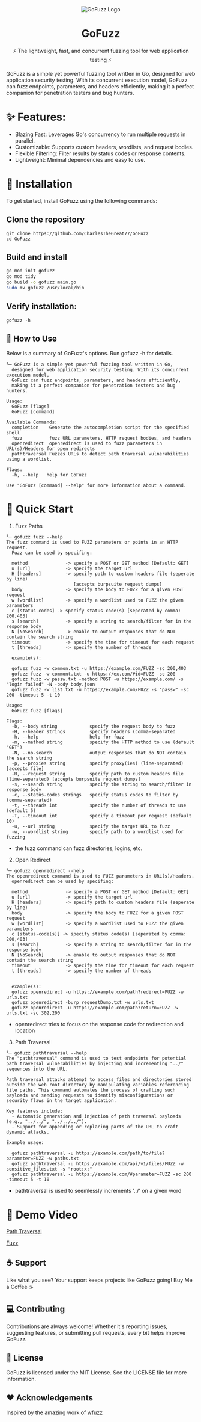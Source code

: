 <div align="center">
  <img src="assets/logov2.png" alt="GoFuzz Logo" />
  <h1><strong>GoFuzz</strong></h1>
  <p>⚡ The lightweight, fast, and concurrent fuzzing tool for web application testing ⚡</p>
</div>


GoFuzz is a simple yet powerful fuzzing tool written in Go, designed for web application security testing. With its concurrent execution model, GoFuzz can fuzz endpoints, parameters, and headers efficiently, making it a perfect companion for penetration testers and bug hunters.

# ✨ Features:

* Blazing Fast: Leverages Go's concurrency to run multiple requests in parallel.
* Customizable: Supports custom headers, wordlists, and request bodies.
* Flexible Filtering: Filter results by status codes or response contents.
* Lightweight: Minimal dependencies and easy to use.

# 🔧 Installation
To get started, install GoFuzz using the following commands:

## Clone the repository
```
git clone https://github.com/CharlesTheGreat77/GoFuzz
cd GoFuzz
```

## Build and install
```bash
go mod init gofuzz
go mod tidy
go build -o gofuzz main.go
sudo mv gofuzz /usr/local/bin
```

## Verify installation:

```gofuzz -h```

## 📖 How to Use

Below is a summary of GoFuzz's options. Run gofuzz -h for details.

```
╰─ GoFuzz is a simple yet powerful fuzzing tool written in Go,
  designed for web application security testing. With its concurrent execution model,
  GoFuzz can fuzz endpoints, parameters, and headers efficiently,
  making it a perfect companion for penetration testers and bug hunters.

Usage:
  GoFuzz [flags]
  GoFuzz [command]

Available Commands:
  completion    Generate the autocompletion script for the specified shell
  fuzz          fuzz URL parameters, HTTP request bodies, and headers
  openredirect  openredirect is used to fuzz parameters in URL(s)/Headers for open redirects
  pathtraversal Fuzzes URLs to detect path traversal vulnerabilities using a wordlist.

Flags:
  -h, --help   help for GoFuzz

Use "GoFuzz [command] --help" for more information about a command.
```


# 🚀 Quick Start
1. Fuzz Paths
```
╰─ gofuzz fuzz --help
The fuzz command is used to FUZZ parameters or points in an HTTP request.
  Fuzz can be used by specifing:

  method              -> specify a POST or GET method [Default: GET]
  u [url]             -> specify the target url
  H [headers]         -> specify path to custom headers file (seperate by line)
                         [accepts burpsuite request dumps]
  body                -> specify the body to FUZZ for a given POST request
  w [wordlist]        -> specify a wordlist used to FUZZ the given parameters
  c [status-codes] -> specify status code(s) [seperated by comma: 200,403]
  s [search]          -> specify a string to search/filter for in the response body
  N [NoSearch]        -> enable to output responses that do NOT contain the search string
  timeout             -> specify the time for timeout for each request
  t [threads]         -> specify the number of threads

  example(s):

  gofuzz fuzz -w common.txt -u https://example.com/FUZZ -sc 200,403
  gofuzz fuzz -w commont.txt -u https://ex.com/#id=FUZZ -sc 200
  gofuzz fuzz -w passw.txt -method POST -u https://example.com/ -s "login failed" -N -body body.json
  gofuzz fuzz -w list.txt -u https://example.com/FUZZ -s "passw" -sc 200 -timeout 5 -t 10

Usage:
  GoFuzz fuzz [flags]

Flags:
  -b, --body string            specify the request body to fuzz
  -H, --header strings         specify headers (comma-separated
  -h, --help                   help for fuzz
  -m, --method string          specify the HTTP method to use (default "GET")
  -N, --no-search              output responses that do NOT contain the search string
  -p, --proxies string         specify proxy(ies) (line-separated) [accepts file]
  -R, --request string         specify path to custom headers file (line-separated) [accepts burpsuite request dumps]
  -s, --search string          specify the string to search/filter in response body
  -c, --status-codes strings   specify status codes to filter by (comma-separated)
  -t, --threads int            specify the number of threads to use (default 5)
  -T, --timeout int            specify a timeout per request (default 10)
  -u, --url string             specify the target URL to fuzz
  -w, --wordlist string        specify path to a wordlist used for fuzzing
```
* the fuzz command can fuzz directories, logins, etc.



2. Open Redirect
```
╰─ gofuzz openredirect --help
The openredirect command is used to FUZZ parameters in URL(s)/Headers.
  openredirect can be used by specifing:

  method              -> specify a POST or GET method [Default: GET]
  u [url]             -> specify the target url
  H [headers]         -> specify path to custom headers file (seperate by line)
  body                -> specify the body to FUZZ for a given POST request
  w [wordlist]        -> specify a wordlist used to FUZZ the given parameters
  c [status-code(s)] -> specify status code(s) [seperated by comma: 200,403]
  s [search]          -> specify a string to search/filter for in the response body
  N [NoSearch]        -> enable to output responses that do NOT contain the search string
  timeout             -> specify the time for timeout for each request
  t [threads]         -> specify the number of threads


  example(s):
  gofuzz openredirect -u https://example.com/path?redirect=FUZZ -w urls.txt
  gofuzz openredirect -burp requestDump.txt -w urls.txt
  gofuzz openredirect -u https://example.com/path?return=FUZZ -w urls.txt -sc 302,200
```
* openredirect tries to focus on the response code for redirection and location


3. Path Traversal
```
╰─ gofuzz pathtraversal --help
The "pathtraversal" command is used to test endpoints for potential path traversal vulnerabilities by injecting and incrementing "../" sequences into the URL.

Path traversal attacks attempt to access files and directories stored outside the web root directory by manipulating variables referencing file paths. This command automates the process of crafting such payloads and sending requests to identify misconfigurations or security flaws in the target application.

Key features include:
  - Automatic generation and injection of path traversal payloads (e.g., "../../", "../../../").
  - Support for appending or replacing parts of the URL to craft dynamic attacks.

Example usage:

  gofuzz pathtraversal -u https://example.com/path/to/file?parameter=FUZZ -w paths.txt
  gofuzz pathtraversal -u https://example.com/api/v1/files/FUZZ -w sensitive_files.txt -s "root:x:"
  gofuzz pathtraversal -u https://example.com/#parameter=FUZZ -sc 200 -timeout 5 -t 10
```
* pathtraversal is used to seemlessly increments '../' on a given word


# 🎥 Demo Video
[Path Traversal](https://github.com/user-attachments/assets/473517da-8419-4fd5-ad5d-2e7d613c05a4)

[Fuzz](https://github.com/user-attachments/assets/73355992-60ab-4e74-bbce-58b5c00bcde4)




## ☕ Support

Like what you see? Your support keeps projects like GoFuzz going!
Buy Me a Coffee ☕

## 💻 Contributing

Contributions are always welcome! Whether it's reporting issues, suggesting features, or submitting pull requests, every bit helps improve GoFuzz.

## 📜 License

GoFuzz is licensed under the MIT License. See the LICENSE file for more information.

## ❤️ Acknowledgements

Inspired by the amazing work of <a href="https://github.com/xmendez/wfuzz">wfuzz</a>
